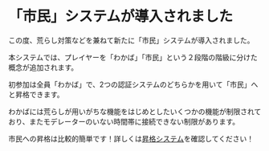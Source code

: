 # 「市民」システムが導入されました

この度、荒らし対策などを兼ねて新たに「市民」システムが導入されました。

本システムでは、プレイヤーを「わかば」「市民」という２段階の階級に分けた概念が追加されます。

初参加は全員「わかば」で、2つの認証システムのどちらかを用いて「市民」へと昇格できます。

わかばには荒らしが用いがちな機能をはじめとしたいくつかの機能が制限されており、またモデレーターのいない時間帯に接続できない制限があります。

市民への昇格は比較的簡単です！詳しくは[昇格システム](/docs/citizen)を確認してください！
